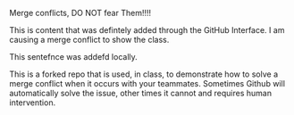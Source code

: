 Merge conflicts, DO NOT fear Them!!!!

This is content that was defintely added through the GitHub Interface. I am causing a merge conflict to show the class.

This sentefnce was addefd locally.

This is a forked repo that is used, in class, to demonstrate how to solve a merge conflict when it occurs with your teammates. Sometimes Github will automatically solve the issue, other times it cannot and requires human intervention.